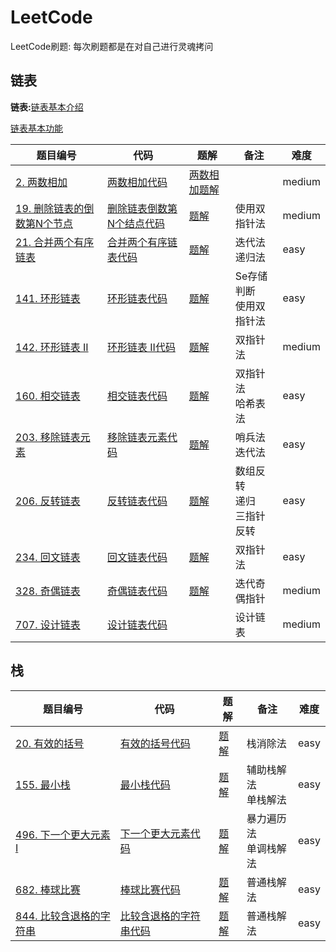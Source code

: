 # LeetCode
LeetCode刷题: 每次刷题都是在对自己进行灵魂拷问

## 链表

**链表:**[链表基本介绍](http://49.233.164.58:8090/archives/1569057883584)

[链表基本功能](https://github.com/ecit13218/LeetCode/blob/master/src/com/zhengyao/algorithm/list/MyLinkedList.java)

| 题目编号                                                     | 代码                                                         | 题解                                                      | 备注                           | 难度   |
| ------------------------------------------------------------ | ------------------------------------------------------------ | --------------------------------------------------------- | ------------------------------ | ------ |
| [2. 两数相加](https://leetcode-cn.com/problems/add-two-numbers/) | [两数相加代码](https://github.com/ecit13218/LeetCode/blob/master/src/com/zhengyao/algorithm/list/Solution02.java) | [两数相加题解](https://zhengyao.space/archives/leetcode2) |                                | medium |
| [19. 删除链表的倒数第N个节点](https://leetcode-cn.com/problems/remove-nth-node-from-end-of-list/) | [删除链表倒数第N个结点代码](https://github.com/ecit13218/LeetCode/blob/master/src/com/zhengyao/algorithm/list/doublepointer/Solution19.java) | [题解](https://zhengyao.space/archives/1569057883584)     | 使用双指针法                   | medium |
| [21. 合并两个有序链表](https://leetcode-cn.com/problems/merge-two-sorted-lists/) | [合并两个有序链表代码](https://github.com/ecit13218/LeetCode/blob/master/src/com/zhengyao/algorithm/list/Solution21.java) | [题解](https://zhengyao.space/archives/leetcode21)        | 迭代法<br>递归法               | easy   |
| [141. 环形链表](https://leetcode-cn.com/problems/linked-list-cycle/) | [环形链表代码](https://github.com/ecit13218/LeetCode/blob/master/src/com/zhengyao/algorithm/list/doublepointer/Solution141.java) | [题解](https://zhengyao.space/archives/1569057883584)     | Se存储判断<br>使用双指针法     | easy   |
| [142. 环形链表 II](https://leetcode-cn.com/problems/linked-list-cycle-ii/) | [环形链表 II代码](https://github.com/ecit13218/LeetCode/blob/master/src/com/zhengyao/algorithm/list/doublepointer/Solution142.java) | [题解](https://zhengyao.space/archives/1569057883584)     | 双指针法                       | medium |
| [160. 相交链表](https://leetcode-cn.com/problems/intersection-of-two-linked-lists/) | [相交链表代码](https://github.com/ecit13218/LeetCode/blob/master/src/com/zhengyao/algorithm/list/doublepointer/Solution160.java) | [题解](https://zhengyao.space/archives/leetcode160)       | 双指针法<br>哈希表法           | easy   |
| [203. 移除链表元素](https://leetcode-cn.com/problems/remove-linked-list-elements/) | [移除链表元素代码](https://github.com/ecit13218/LeetCode/blob/master/src/com/zhengyao/algorithm/list/Solution203.java) | [题解](https://zhengyao.space/archives/leetcode203)       | 哨兵法<br>迭代法               | easy   |
| [206. 反转链表](https://leetcode-cn.com/problems/reverse-linked-list/) | [反转链表代码](https://github.com/ecit13218/LeetCode/blob/master/src/com/zhengyao/algorithm/list/Solution206.java) | [题解](https://zhengyao.space/archives/reverselist)       | 数组反转<br>递归<br>三指针反转 | easy   |
| [234. 回文链表](https://leetcode-cn.com/problems/palindrome-linked-list/) | [回文链表代码](https://github.com/ecit13218/LeetCode/blob/master/src/com/zhengyao/algorithm/list/doublepointer/Solution234.java) | [题解](https://zhengyao.space/archives/leetcode234)       | 双指针法                       | easy   |
| [328. 奇偶链表](https://leetcode-cn.com/problems/odd-even-linked-list/) | [奇偶链表代码](https://github.com/ecit13218/LeetCode/blob/master/src/com/zhengyao/algorithm/list/doublepointer/Solution328.java) | [题解](https://zhengyao.space/archives/leetcode328)       | 迭代奇偶指针                   | medium |
| [707. 设计链表](https://leetcode-cn.com/problems/design-linked-list/) | [设计链表代码](https://github.com/ecit13218/LeetCode/blob/master/src/com/zhengyao/algorithm/list/MyLinkedList.java) |                                                           | 设计链表                       | medium |



## 栈

| 题目编号                                                     | 代码                                                         | 题解                                                | 备注                     | 难度 |
| ------------------------------------------------------------ | ------------------------------------------------------------ | --------------------------------------------------- | ------------------------ | ---- |
| [20. 有效的括号](https://leetcode-cn.com/problems/valid-parentheses/) | [有效的括号代码](https://github.com/ecit13218/LeetCode/blob/master/src/com/zhengyao/algorithm/stack/Solution20.java) | [题解](https://zhengyao.space/archives/leetcode20)  | 栈消除法                 | easy |
| [155. 最小栈](https://leetcode-cn.com/problems/min-stack/)   | [最小栈代码](https://github.com/ecit13218/LeetCode/blob/master/src/com/zhengyao/algorithm/stack/Solution155.java) | [题解](https://zhengyao.space/archives/leetcode155) | 辅助栈解法<br>单栈解法   | easy |
| [496. 下一个更大元素 I](https://leetcode-cn.com/problems/next-greater-element-i/) | [下一个更大元素代码](https://github.com/ecit13218/LeetCode/blob/master/src/com/zhengyao/algorithm/stack/Solution496.java) | [题解](https://zhengyao.space/archives/leetcode496) | 暴力遍历法<br>单调栈解法 | easy |
| [682. 棒球比赛](https://leetcode-cn.com/problems/baseball-game/) | [棒球比赛代码](https://github.com/ecit13218/LeetCode/blob/master/src/com/zhengyao/algorithm/stack/Solution682.java) | [题解](https://zhengyao.space/archives/leetcode682) | 普通栈解法               | easy |
| [844. 比较含退格的字符串](https://leetcode-cn.com/problems/backspace-string-compare/) | [比较含退格的字符串代码](https://github.com/ecit13218/LeetCode/blob/master/src/com/zhengyao/algorithm/stack/Solution844.java) | [题解](https://zhengyao.space/archives/leetcode844) | 普通栈解法               | easy |

